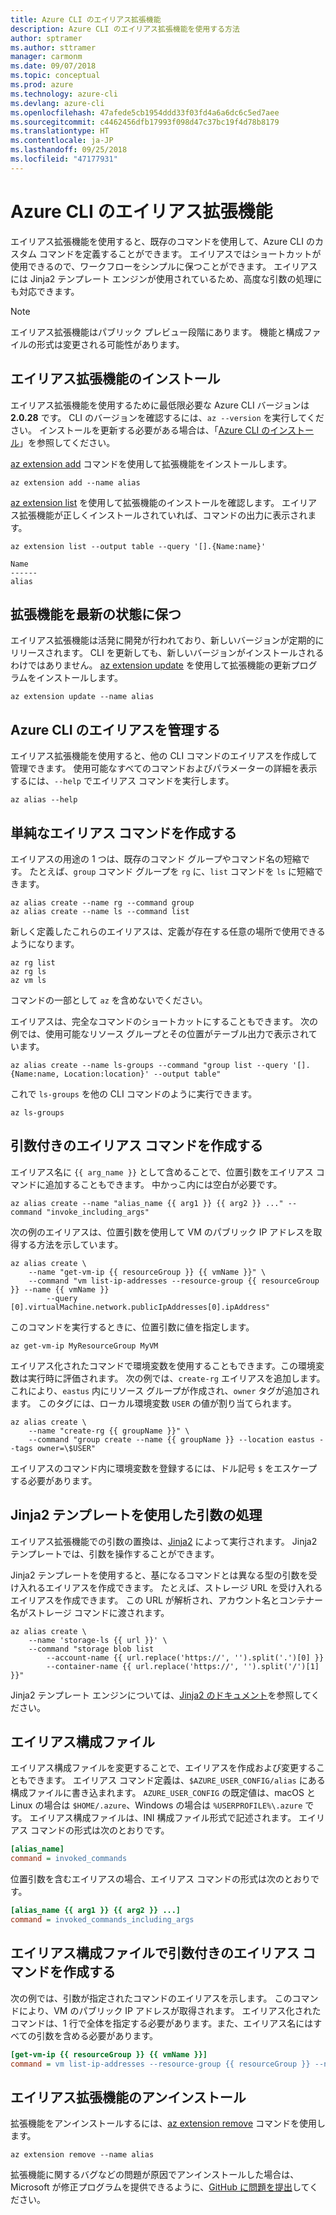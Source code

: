 ```yaml
---
title: Azure CLI のエイリアス拡張機能
description: Azure CLI のエイリアス拡張機能を使用する方法
author: sptramer
ms.author: sttramer
manager: carmonm
ms.date: 09/07/2018
ms.topic: conceptual
ms.prod: azure
ms.technology: azure-cli
ms.devlang: azure-cli
ms.openlocfilehash: 47afede5cb1954ddd33f03fd4a6a6dc6c5ed7aee
ms.sourcegitcommit: c4462456dfb17993f098d47c37bc19f4d78b8179
ms.translationtype: HT
ms.contentlocale: ja-JP
ms.lasthandoff: 09/25/2018
ms.locfileid: "47177931"
---
```

# <a name="the-azure-cli-alias-extension"></a>Azure CLI のエイリアス拡張機能

エイリアス拡張機能を使用すると、既存のコマンドを使用して、Azure CLI のカスタム コマンドを定義することができます。 エイリアスではショートカットが使用できるので、ワークフローをシンプルに保つことができます。 エイリアスには Jinja2 テンプレート エンジンが使用されているため、高度な引数の処理にも対応できます。

> [!NOTE]
> エイリアス拡張機能はパブリック プレビュー段階にあります。 機能と構成ファイルの形式は変更される可能性があります。

## <a name="install-the-alias-extension"></a>エイリアス拡張機能のインストール

エイリアス拡張機能を使用するために最低限必要な Azure CLI バージョンは **2.0.28** です。 CLI のバージョンを確認するには、`az --version` を実行してください。 インストールを更新する必要がある場合は、「[Azure CLI のインストール](./install-azure-cli.md)」を参照してください。

[az extension add](/cli/azure/extension#az-extension-add) コマンドを使用して拡張機能をインストールします。

```azurecli-interactive
az extension add --name alias
```

[az extension list](/cli/azure/extension#az-extension-list) を使用して拡張機能のインストールを確認します。 エイリアス拡張機能が正しくインストールされていれば、コマンドの出力に表示されます。

```azurecli-interactive
az extension list --output table --query '[].{Name:name}'
```

```output
Name
------
alias
```

## <a name="keep-the-extension-up-to-date"></a>拡張機能を最新の状態に保つ

エイリアス拡張機能は活発に開発が行われており、新しいバージョンが定期的にリリースされます。 CLI を更新しても、新しいバージョンがインストールされるわけではありません。 [az extension update](/cli/azure/extension#az-extension-update) を使用して拡張機能の更新プログラムをインストールします。

```azurecli-interactive
az extension update --name alias
```

## <a name="manage-aliases-for-the-azure-cli"></a>Azure CLI のエイリアスを管理する

エイリアス拡張機能を使用すると、他の CLI コマンドのエイリアスを作成して管理できます。 使用可能なすべてのコマンドおよびパラメーターの詳細を表示するには、`--help` でエイリアス コマンドを実行します。

```azurecli-interactive
az alias --help
```

## <a name="create-simple-alias-commands"></a>単純なエイリアス コマンドを作成する

エイリアスの用途の 1 つは、既存のコマンド グループやコマンド名の短縮です。 たとえば、`group` コマンド グループを `rg` に、`list` コマンドを `ls` に短縮できます。

```azurecli-interactive
az alias create --name rg --command group
az alias create --name ls --command list
```

新しく定義したこれらのエイリアスは、定義が存在する任意の場所で使用できるようになります。

```azurecli-interactive
az rg list
az rg ls
az vm ls
```

コマンドの一部として `az` を含めないでください。

エイリアスは、完全なコマンドのショートカットにすることもできます。 次の例では、使用可能なリソース グループとその位置がテーブル出力で表示されています。

```azurecli-interactive
az alias create --name ls-groups --command "group list --query '[].{Name:name, Location:location}' --output table"
```

これで `ls-groups` を他の CLI コマンドのように実行できます。

```azurecli-interactive
az ls-groups
```

## <a name="create-an-alias-command-with-arguments"></a>引数付きのエイリアス コマンドを作成する

エイリアス名に `{{ arg_name }}` として含めることで、位置引数をエイリアス コマンドに追加することもできます。 中かっこ内には空白が必要です。

```azurecli-interactive
az alias create --name "alias_name {{ arg1 }} {{ arg2 }} ..." --command "invoke_including_args"
```

次の例のエイリアスは、位置引数を使用して VM のパブリック IP アドレスを取得する方法を示しています。

```azurecli-interactive
az alias create \
    --name "get-vm-ip {{ resourceGroup }} {{ vmName }}" \
    --command "vm list-ip-addresses --resource-group {{ resourceGroup }} --name {{ vmName }}
        --query [0].virtualMachine.network.publicIpAddresses[0].ipAddress"
```

このコマンドを実行するときに、位置引数に値を指定します。

```azurecli-interactive
az get-vm-ip MyResourceGroup MyVM
```

エイリアス化されたコマンドで環境変数を使用することもできます。この環境変数は実行時に評価されます。 次の例では、`create-rg` エイリアスを追加します。これにより、`eastus` 内にリソース グループが作成され、`owner` タグが追加されます。 このタグには、ローカル環境変数 `USER` の値が割り当てられます。

```azurecli-interactive
az alias create \
    --name "create-rg {{ groupName }}" \
    --command "group create --name {{ groupName }} --location eastus --tags owner=\$USER"
```

エイリアスのコマンド内に環境変数を登録するには、ドル記号 `$` をエスケープする必要があります。

## <a name="process-arguments-using-jinja2-templates"></a>Jinja2 テンプレートを使用した引数の処理

エイリアス拡張機能での引数の置換は、[Jinja2](http://jinja.pocoo.org/docs/2.10/) によって実行されます。 Jinja2 テンプレートでは、引数を操作することができます。

Jinja2 テンプレートを使用すると、基になるコマンドとは異なる型の引数を受け入れるエイリアスを作成できます。 たとえば、ストレージ URL を受け入れるエイリアスを作成できます。 この URL が解析され、アカウント名とコンテナー名がストレージ コマンドに渡されます。

```azurecli-interactive
az alias create \
    --name 'storage-ls {{ url }}' \
    --command "storage blob list
        --account-name {{ url.replace('https://', '').split('.')[0] }}
        --container-name {{ url.replace('https://', '').split('/')[1] }}"
```

Jinja2 テンプレート エンジンについては、[Jinja2 のドキュメント](http://jinja.pocoo.org/docs/2.10/templates/)を参照してください。

## <a name="alias-configuration-file"></a>エイリアス構成ファイル

エイリアス構成ファイルを変更することで、エイリアスを作成および変更することもできます。 エイリアス コマンド定義は、`$AZURE_USER_CONFIG/alias` にある構成ファイルに書き込まれます。 `AZURE_USER_CONFIG` の既定値は、macOS と Linux の場合は `$HOME/.azure`、Windows の場合は `%USERPROFILE%\.azure` です。 エイリアス構成ファイルは、INI 構成ファイル形式で記述されます。 エイリアス コマンドの形式は次のとおりです。

```ini
[alias_name]
command = invoked_commands
```

位置引数を含むエイリアスの場合、エイリアス コマンドの形式は次のとおりです。

```ini
[alias_name {{ arg1 }} {{ arg2 }} ...]
command = invoked_commands_including_args
```

## <a name="create-an-alias-command-with-arguments-via-the-alias-configuration-file"></a>エイリアス構成ファイルで引数付きのエイリアス コマンドを作成する

次の例では、引数が指定されたコマンドのエイリアスを示します。 このコマンドにより、VM のパブリック IP アドレスが取得されます。 エイリアス化されたコマンドは、1 行で全体を指定する必要があります。また、エイリアス名にはすべての引数を含める必要があります。

```ini
[get-vm-ip {{ resourceGroup }} {{ vmName }}]
command = vm list-ip-addresses --resource-group {{ resourceGroup }} --name {{ vmName }} --query [0].virtualMachine.network.publicIpAddresses[0].ipAddress
```

## <a name="uninstall-the-alias-extension"></a>エイリアス拡張機能のアンインストール

拡張機能をアンインストールするには、[az extension remove](/cli/azure/extension#az-extension-remove) コマンドを使用します。

```azurecli-interactive
az extension remove --name alias
```

拡張機能に関するバグなどの問題が原因でアンインストールした場合は、Microsoft が修正プログラムを提供できるように、[GitHub に問題を提出](https://github.com/Azure/azure-cli-extensions/issues)してください。
